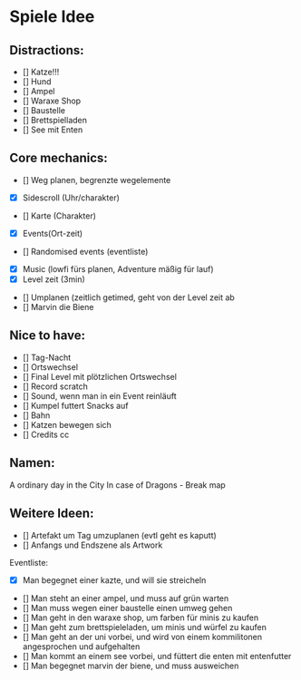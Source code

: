 # Spiele Idee 

## Distractions: 
- [] Katze!!! 
- [] Hund
- [] Ampel 
- [] Waraxe Shop 
- [] Baustelle
- [] Brettspielladen
- [] See mit Enten 

## Core mechanics:
- [] Weg planen, begrenzte wegelemente 
- [x] Sidescroll (Uhr/charakter) 
- [] Karte (Charakter)
- [x] Events(Ort-zeit)
- [] Randomised events (eventliste)
- [x] Music (lowfi fürs planen, Adventure mäßig für lauf)
- [x] Level zeit (3min)
- [] Umplanen (zeitlich getimed, geht von der Level zeit ab
- [] Marvin die Biene 

## Nice to have:
- [] Tag-Nacht 
- [] Ortswechsel
- [] Final Level mit plötzlichen Ortswechsel
- [] Record scratch
- [] Sound, wenn man in ein Event reinläuft
- [] Kumpel futtert Snacks auf 
- [] Bahn
- [] Katzen bewegen sich
- [] Credits
cc

## Namen:
A ordinary day in the City 
In case of Dragons - Break map 

## Weitere Ideen: 
- [] Artefakt um Tag umzuplanen (evtl geht es kaputt)
- [] Anfangs und Endszene als Artwork

Eventliste:
- [x] Man begegnet einer kazte, und will sie streicheln
- [] Man steht an einer ampel, und muss auf grün warten
- [] Man muss wegen einer baustelle einen umweg gehen
- [] Man geht in den waraxe shop, um farben für minis zu kaufen
- [] Man geht zum brettspieleladen, um minis und würfel zu kaufen
- [] Man geht an der uni vorbei, und wird von einem kommilitonen angesprochen und aufgehalten
- [] Man kommt an einem see vorbei, und füttert die enten mit entenfutter
- [] Man begegnet marvin der biene, und muss ausweichen 
